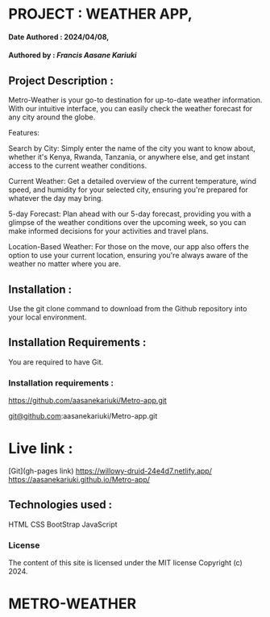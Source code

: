 # PROJECT : WEATHER APP,

#### Date Authored : 2024/04/08,

#### Authored by : *Francis Aasane Kariuki*

## Project Description : 

Metro-Weather is your go-to destination for up-to-date weather information. With our intuitive interface, you can easily check the weather forecast for any city around the globe.

Features:

Search by City: Simply enter the name of the city you want to know about, whether it's Kenya, Rwanda, Tanzania, or anywhere else, and get instant access to the current weather conditions.

Current Weather: Get a detailed overview of the current temperature, wind speed, and humidity for your selected city, ensuring you're prepared for whatever the day may bring.

5-day Forecast: Plan ahead with our 5-day forecast, providing you with a glimpse of the weather conditions over the upcoming week, so you can make informed decisions for your activities and travel plans.

Location-Based Weather: For those on the move, our app also offers the option to use your current location, ensuring you're always aware of the weather no matter where you are.

## Installation : 

Use the git clone command to download from the Github repository into your local environment. 

## Installation Requirements : 

You are required to have Git. 

### Installation requirements :

https://github.com/aasanekariuki/Metro-app.git

git@github.com:aasanekariuki/Metro-app.git

# Live link :

[Git](gh-pages link)
https://willowy-druid-24e4d7.netlify.app/
https://aasanekariuki.github.io/Metro-app/

## Technologies used : 

HTML
CSS
BootStrap
JavaScript 

### License
The content of this site is licensed under the MIT license
Copyright (c) 2024.

# METRO-WEATHER






